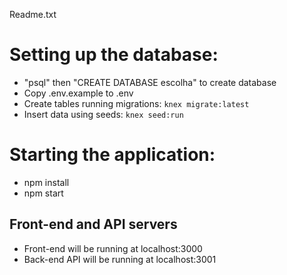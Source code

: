 Readme.txt

# Setting up the database:
- "psql" then "CREATE DATABASE escolha" to create database
- Copy .env.example to .env
- Create tables running migrations: `knex migrate:latest`
- Insert data using seeds: `knex seed:run`

# Starting the application:
- npm install
- npm start

## Front-end and API servers
- Front-end will be running at localhost:3000
- Back-end API will be running at localhost:3001


